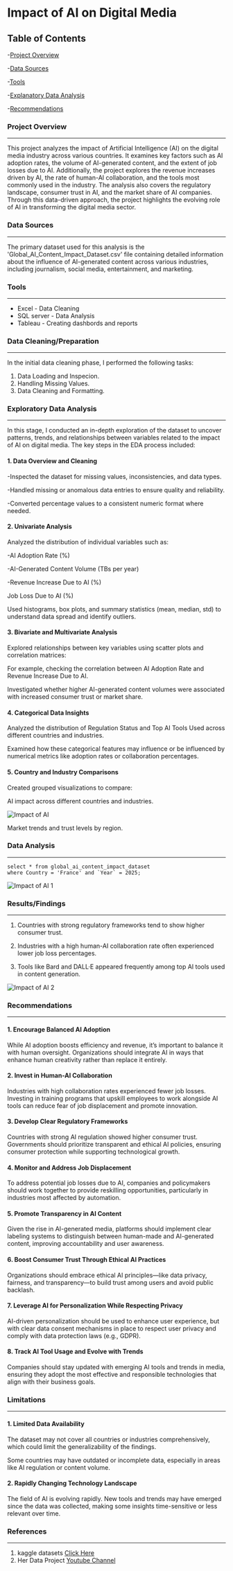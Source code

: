 # Impact of AI on Digital Media

## Table of Contents

-[Project Overview](#project-overview)

-[Data Sources](#data-sources)

-[Tools](#tools)

-[Explanatory Data Analysis](#explanatory-data-analysis)

-[Recommendations](#recommendations)



### Project Overview
---

This project analyzes the impact of Artificial Intelligence (AI) on the digital media industry across various countries. It examines key factors such as AI adoption rates, the volume of AI-generated content, and the extent of job losses due to AI. Additionally, the project explores the revenue increases driven by AI, the rate of human-AI collaboration, and the tools most commonly used in the industry. The analysis also covers the regulatory landscape, consumer trust in AI, and the market share of AI companies. Through this data-driven approach, the project highlights the evolving role of AI in transforming the digital media sector.


### Data Sources
---

The primary dataset used for this analysis is the 'Global_AI_Content_Impact_Dataset.csv' file containing detailed information about the influence of AI-generated content across various industries, including journalism, social media, entertainment, and marketing.


### Tools
---
- Excel - Data Cleaning
- SQL server - Data Analysis
- Tableau - Creating dashbords and reports

### Data Cleaning/Preparation
---

In the initial data cleaning phase, I performed the following tasks:
1. Data Loading and Inspecion.
2. Handling Missing Values.
3. Data Cleaning and Formatting.

### Exploratory Data Analysis
---
In this stage, I conducted an in-depth exploration of the dataset to uncover patterns, trends, and relationships between variables related to the impact of AI on digital media. The key steps in the EDA process included:

#### 1. Data Overview and Cleaning
   
-Inspected the dataset for missing values, inconsistencies, and data types.

-Handled missing or anomalous data entries to ensure quality and reliability.

-Converted percentage values to a consistent numeric format where needed.

#### 2. Univariate Analysis
   
Analyzed the distribution of individual variables such as:

-AI Adoption Rate (%)

-AI-Generated Content Volume (TBs per year)

-Revenue Increase Due to AI (%)

Job Loss Due to AI (%)

Used histograms, box plots, and summary statistics (mean, median, std) to understand data spread and identify outliers.

#### 3. Bivariate and Multivariate Analysis
   
Explored relationships between key variables using scatter plots and correlation matrices:

For example, checking the correlation between AI Adoption Rate and Revenue Increase Due to AI.

Investigated whether higher AI-generated content volumes were associated with increased consumer trust or market share.

#### 4. Categorical Data Insights
   
Analyzed the distribution of Regulation Status and Top AI Tools Used across different countries and industries.

Examined how these categorical features may influence or be influenced by numerical metrics like adoption rates or collaboration percentages.

#### 5. Country and Industry Comparisons
   
Created grouped visualizations to compare:

AI impact across different countries and industries.

![Impact of AI](https://github.com/user-attachments/assets/7b57fed0-60da-4261-9881-858dc9443de2)


Market trends and trust levels by region.


### Data Analysis
---
```use ai_impact;
select * from global_ai_content_impact_dataset
where Country = 'France' and `Year` = 2025;
```


![Impact of AI 1](https://github.com/user-attachments/assets/2c87bfa9-e97d-4c0d-bb90-8fecb6b298c4)


### Results/Findings
---
   
1. Countries with strong regulatory frameworks tend to show higher consumer trust.

2. Industries with a high human-AI collaboration rate often experienced lower job loss percentages.

3. Tools like Bard and DALL·E appeared frequently among top AI tools used in content generation.

   
![Impact of AI 2](https://github.com/user-attachments/assets/46ff5c77-12b8-43e3-9973-2b6e49f3808c)


### Recommendations
---

#### 1. Encourage Balanced AI Adoption

While AI adoption boosts efficiency and revenue, it’s important to balance it with human oversight. Organizations should integrate AI in ways that enhance human creativity rather than replace it entirely.

#### 2. Invest in Human-AI Collaboration

Industries with high collaboration rates experienced fewer job losses. Investing in training programs that upskill employees to work alongside AI tools can reduce fear of job displacement and promote innovation.

#### 3. Develop Clear Regulatory Frameworks

Countries with strong AI regulation showed higher consumer trust. Governments should prioritize transparent and ethical AI policies, ensuring consumer protection while supporting technological growth.

#### 4. Monitor and Address Job Displacement

To address potential job losses due to AI, companies and policymakers should work together to provide reskilling opportunities, particularly in industries most affected by automation.

#### 5. Promote Transparency in AI Content

Given the rise in AI-generated media, platforms should implement clear labeling systems to distinguish between human-made and AI-generated content, improving accountability and user awareness.

#### 6. Boost Consumer Trust Through Ethical AI Practices

Organizations should embrace ethical AI principles—like data privacy, fairness, and transparency—to build trust among users and avoid public backlash.

#### 7. Leverage AI for Personalization While Respecting Privacy

AI-driven personalization should be used to enhance user experience, but with clear data consent mechanisms in place to respect user privacy and comply with data protection laws (e.g., GDPR).

#### 8. Track AI Tool Usage and Evolve with Trends

Companies should stay updated with emerging AI tools and trends in media, ensuring they adopt the most effective and responsible technologies that align with their business goals.

### Limitations
---

#### 1. Limited Data Availability
The dataset may not cover all countries or industries comprehensively, which could limit the generalizability of the findings.

Some countries may have outdated or incomplete data, especially in areas like AI regulation or content volume.

#### 2. Rapidly Changing Technology Landscape
The field of AI is evolving rapidly. New tools and trends may have emerged since the data was collected, making some insights time-sensitive or less relevant over time.

### References
---
1. kaggle datasets  [Click Here](https://www.kaggle.com/datasets)
2. Her Data Project [Youtube Channel](https://www.youtube.com/@herdataproject)








